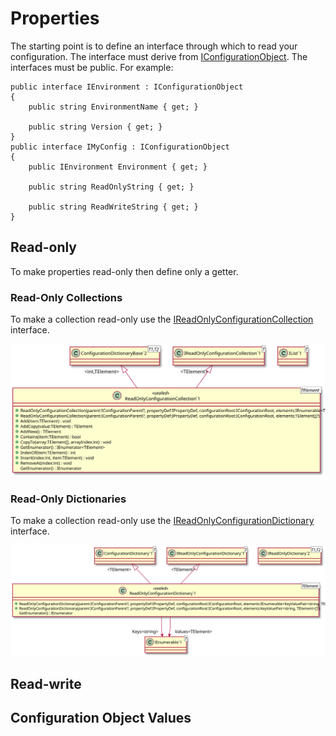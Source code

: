 ﻿# Properties


The starting point is to define an interface through which to read your 
configuration.  The interface must derive from
[IConfigurationObject](/api/OpenCollar.Extensions.Configuration.IConfigurationObject.md).
The interfaces must be public.  For example:

```
public interface IEnvironment : IConfigurationObject
{
    public string EnvironmentName { get; }

    public string Version { get; }
}
public interface IMyConfig : IConfigurationObject
{
    public IEnvironment Environment { get; }

    public string ReadOnlyString { get; }

    public string ReadWriteString { get; }
}
```

## Read-only

To make properties read-only then define only a getter.

### Read-Only Collections

To make a collection read-only use the [IReadOnlyConfigurationCollection](/api/OpenCollar.Extensions.Configuration.IReadOnlyConfigurationCollection-1.html)
interface.

![UML Diagram of the ReadOnlyConfigurationCollection<> class](../images/uml-diagrams/Collections/ReadOnlyConfigurationCollection/ReadOnlyConfigurationCollection.svg)


### Read-Only Dictionaries

To make a collection read-only use the [IReadOnlyConfigurationDictionary](/api/OpenCollar.Extensions.Configuration.IReadOnlyConfigurationDictionary-1.html)
interface.

![UML Diagram of the ReadOnlyConfigurationDictionary<> class](../images/uml-diagrams/Collections/ReadOnlyConfigurationDictionary/ReadOnlyConfigurationDictionary.svg)

## Read-write

## Configuration Object Values
